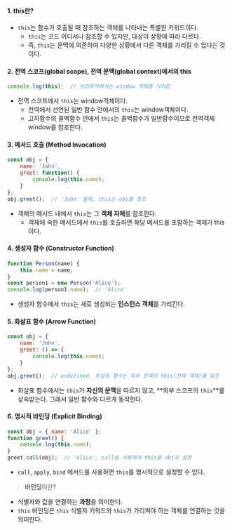 
#### 1. this란?
- `this`는 함수가 호출될 때 참조하는 객체를 나타내는 특별한 키워드이다.
	- `this`는 코드 어디서나 참조할 수 있지만, 대상이 상황에 따라 다르다.
	- 즉, `this`는 문맥에 의존하여 다양한 상황에서 다른 객체를 가리킬 수 있다는 것이다.


#### 2. 전역 스코프(global scope), 전역 문맥(global context)에서의 this

```js
console.log(this);  // 브라우저에서는 window 객체를 가리킴
```
- 전역 스코프에서 `this`는 window객체이다.
	- 전역에서 선언된 일반 함수 안에서의 `this`는 window객체이다.
	- 고차함수의 콜백함수 안에서 `this`는 콜백함수가 일반함수이므로 전역객체 window를 참조한다.


#### 3. 메서드 호출 (Method Invocation)

```js
const obj = {
    name: 'John',
    greet: function() {
        console.log(this.name);
    }
};
obj.greet();  // 'John' 출력, this는 obj를 참조
```
- 객체의 메서드 내에서 `this`는 그 **객체 자체**를 참조한다.
	- 객체에 속한 메서드에서 `this`를 호출하면 해당 메서드를 포함하는 객체가 this이다.


#### 4. 생성자 함수 (Constructor Function)

```js
function Person(name) {
    this.name = name;
}
const person1 = new Person('Alice');
console.log(person1.name);  // 'Alice'
```
- 생성자 함수에서 `this`는 새로 생성되는 **인스턴스 객체**를 가리킨다.


#### 5. 화살표 함수 (Arrow Function)

```js
const obj = {
    name: 'John',
    greet: () => {
        console.log(this.name);
    }
};
obj.greet();  // undefined, 화살표 함수는 외부 문맥의 this(전역 객체)를 참조
```
- 화살표 함수에서는 `this`가 **자신의 문맥**을 따르지 않고, **외부 스코프의 `this`**를 상속받는다. 그래서 일반 함수와 다르게 동작한다.


#### 6. 명시적 바인딩 (Explicit Binding)

```js
const obj = { name: 'Alice' };
function greet() {
    console.log(this.name);
}
greet.call(obj);  // 'Alice', call을 사용하여 this를 obj로 설정
```
- `call`, `apply`, `bind` 메서드를 사용하면 `this`를 명시적으로 설정할 수 있다.

> **바인딩**이란?
- 식별자와 값을 연결하는 **과정**을 의미한다.
- `this` 바인딩은 `this` 식별자 키워드와 `this`가 가리켜야 하는 객체를 연결하는 것을 의미한다.
